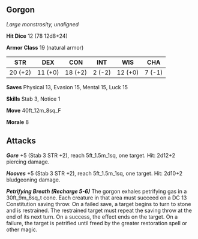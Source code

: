 ## Gorgon

*Large monstrosity, unaligned*

**Hit Dice** 12 (78 12d8+24)

**Armor Class** 19 (natural armor)

| STR     | DEX     | CON     | INT     | WIS     | CHA     |
|---------|---------|---------|---------|---------|---------|
| 20 (+2) | 11 (+0) | 18 (+2) |  2 (-2) | 12 (+0) |  7 (-1) |

**Saves** Physical 13, Evasion 15, Mental 15, Luck 15

**Skills** Stab 3, Notice 1

**Move** 40ft\_12m\_8sq\_F

**Morale** 8

## Attacks

***Gore*** +5 (Stab 3 STR +2), reach 5ft\_1.5m\_1sq, one target. Hit: 2d12+2 piercing damage.

***Hooves*** +5 (Stab 3 STR +2), reach 5ft\_1.5m\_1sq, one target. Hit: 2d10+2 bludgeoning damage.

***Petrifying Breath (Recharge 5-6)*** The gorgon exhales petrifying gas in a 30ft\_9m\_6sq\_t cone. Each creature in that area must succeed on a DC 13 Constitution saving throw. On a failed save, a target begins to turn to stone and is restrained. The restrained target must repeat the saving throw at the end of its next turn. On a success, the effect ends on the target. On a failure, the target is petrified until freed by the greater restoration spell or other magic.

